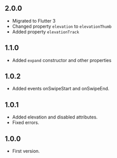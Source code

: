 ## 2.0.0

- Migrated to Flutter 3
- Changed property `elevation` to `elevationThumb`
- Added property `elevationTrack`

## 1.1.0

- Added `expand`  constructor and other properties

## 1.0.2

- Added events onSwipeStart and onSwipeEnd.

## 1.0.1

- Added elevation and disabled attributes.
- Fixed errors.

## 1.0.0

- First version.
